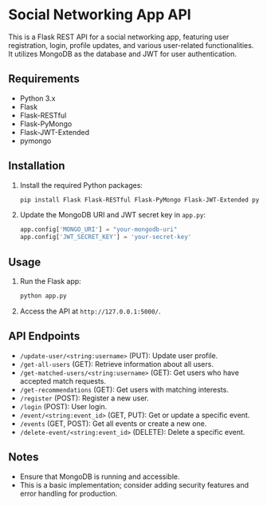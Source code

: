 # Social Networking App API

This is a Flask REST API for a social networking app, featuring user registration, login, profile updates, and various user-related functionalities. It utilizes MongoDB as the database and JWT for user authentication.

## Requirements

- Python 3.x
- Flask
- Flask-RESTful
- Flask-PyMongo
- Flask-JWT-Extended
- pymongo

## Installation

1. Install the required Python packages:

    ```bash
    pip install Flask Flask-RESTful Flask-PyMongo Flask-JWT-Extended pymongo
    ```

2. Update the MongoDB URI and JWT secret key in `app.py`:

    ```python
    app.config['MONGO_URI'] = "your-mongodb-uri"
    app.config['JWT_SECRET_KEY'] = 'your-secret-key'
    ```

## Usage

1. Run the Flask app:

    ```bash
    python app.py
    ```

2. Access the API at `http://127.0.0.1:5000/`.

## API Endpoints

- `/update-user/<string:username>` (PUT): Update user profile.
- `/get-all-users` (GET): Retrieve information about all users.
- `/get-matched-users/<string:username>` (GET): Get users who have accepted match requests.
- `/get-recommendations` (GET): Get users with matching interests.
- `/register` (POST): Register a new user.
- `/login` (POST): User login.
- `/event/<string:event_id>` (GET, PUT): Get or update a specific event.
- `/events` (GET, POST): Get all events or create a new one.
- `/delete-event/<string:event_id>` (DELETE): Delete a specific event.

## Notes

- Ensure that MongoDB is running and accessible.
- This is a basic implementation; consider adding security features and error handling for production.
